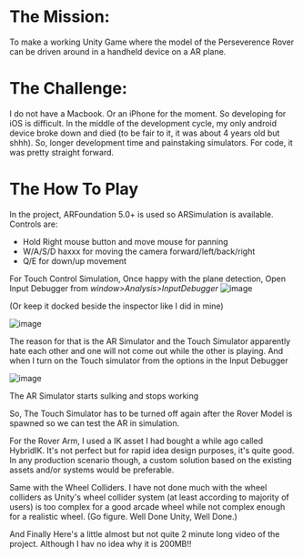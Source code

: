 # The Mission:
To make a working Unity Game where the model of the Perseverence Rover can be driven around in a handheld device on a AR plane.

# The Challenge:
I do not have a Macbook. Or an iPhone for the moment. So developing for iOS is difficult. In the middle of the development cycle, my only android device broke down and died (to be fair to it, it was about 4 years old but shhh). So, longer development time and painstaking simulators. For code, it was pretty straight forward.

# The How To Play
In the project, ARFoundation 5.0+ is used so ARSimulation is available. Controls are:
- Hold Right mouse button and move mouse for panning
- W/A/S/D haxxx for moving the camera forward/left/back/right
- Q/E for down/up movement

For Touch Control Simulation, Once happy with the plane detection, Open Input Debugger from *window>Analysis>InputDebugger*
![image](https://github.com/NirabhraDas013/MarsRoverTest/assets/54432376/e59aadab-791d-46fc-8995-30d0587f83d5)

(Or keep it docked beside the inspector like I did in mine)

![image](https://github.com/NirabhraDas013/MarsRoverTest/assets/54432376/ca47e3b1-ec83-4809-aefc-4bff5c4e31ec)

The reason for that is the AR Simulator and the Touch Simulator apparently hate each other and one will not come out while the other is playing. And when I turn on the Touch simulator from the options in the Input Debugger

![image](https://github.com/NirabhraDas013/MarsRoverTest/assets/54432376/81365a03-1600-48c1-ad2b-7c5a5c7e399c)

The AR Simulator starts sulking and stops working

So, The Touch Simulator has to be turned off again after the Rover Model is spawned so we can test the AR in simulation.

For the Rover Arm, I used a IK asset I had bought a while ago called HybridIK. It's not perfect but for rapid idea design purposes, it's quite good. In any production scenario though, a custom solution based on the existing assets and/or systems would be preferable. 

Same with the Wheel Colliders. I have not done much with the wheel colliders as Unity's wheel collider system (at least according to majority of users) is too complex for a good arcade wheel while not complex enough for a realistic wheel. (Go figure. Well Done Unity, Well Done.)


And Finally Here's a little almost but not quite 2 minute long video of the project. Although I hav no idea why it is 200MB!!

